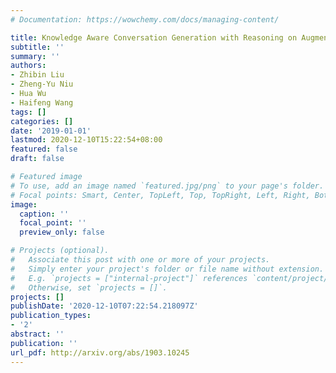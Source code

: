 ```yaml
---
# Documentation: https://wowchemy.com/docs/managing-content/

title: Knowledge Aware Conversation Generation with Reasoning on Augmented Graph
subtitle: ''
summary: ''
authors:
- Zhibin Liu
- Zheng-Yu Niu
- Hua Wu
- Haifeng Wang
tags: []
categories: []
date: '2019-01-01'
lastmod: 2020-12-10T15:22:54+08:00
featured: false
draft: false

# Featured image
# To use, add an image named `featured.jpg/png` to your page's folder.
# Focal points: Smart, Center, TopLeft, Top, TopRight, Left, Right, BottomLeft, Bottom, BottomRight.
image:
  caption: ''
  focal_point: ''
  preview_only: false

# Projects (optional).
#   Associate this post with one or more of your projects.
#   Simply enter your project's folder or file name without extension.
#   E.g. `projects = ["internal-project"]` references `content/project/deep-learning/index.md`.
#   Otherwise, set `projects = []`.
projects: []
publishDate: '2020-12-10T07:22:54.218097Z'
publication_types:
- '2'
abstract: ''
publication: ''
url_pdf: http://arxiv.org/abs/1903.10245
---
```


